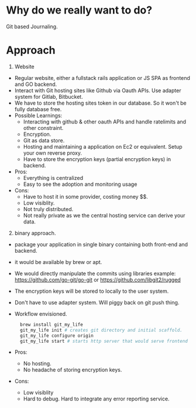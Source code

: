 # Why do we really want to do?

Git based Journaling.

# Approach

1. Website

- Regular website, either a fullstack rails application or JS SPA as frontend and GO backend.
- Interact with Git hosting sites like Github via Oauth APIs. Use adapter system for Gitlab, Bitbucket.
- We have to store the hosting sites token in our database. So it won't be fully database free.
- Possible Learnings:
  - Interacting with github & other oauth APIs and handle ratelimits and other constraint.
  - Encryption.
  - Git as data store.
  - Hosting and maintaining a application on Ec2 or equivalent. Setup your own reverse proxy.
  - Have to store the encryption keys (partial encryption keys) in backend.
- Pros:
  - Everything is centralized
  - Easy to see the adoption and monitoring usage
- Cons:
  - Have to host it in some provider, costing money $$.
  - Low visiblity.
  - Not truly distributed.
  - Not really private as we the central hosting service can derive your data.

2. binary approach.

- package your application in single binary containing both front-end and backend.
- it would be available by brew or apt.
- We would directly manipulate the commits using libraries example: https://github.com/go-git/go-git or https://github.com/libgit2/rugged
- The encryption keys will be stored to locally to the user system.
- Don't have to use adapter system. Will piggy back on git push thing.
- Workflow envisioned.

  ```ruby
    brew install git_my_life
    git_my_life init # creates git directory and initial scaffold.
    git_my_life configure origin
    git_my_life start # starts http server that would serve frontend and frontend will communicate with api.

  ```

- Pros:
  - No hosting.
  - No headache of storing encryption keys.
- Cons:
  - Low visiblity
  - Hard to debug. Hard to integrate any error reporting service.

